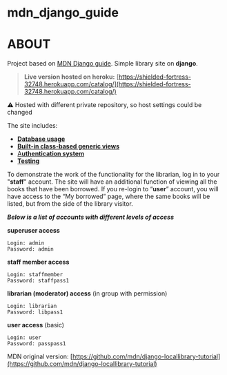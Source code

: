 # ****mdn_django_guide****

# ABOUT

Project based on [MDN Django guide](https://developer.mozilla.org/ru/docs/Learn/Server-side). Simple library site on **django**.

> **Live version hosted on heroku:**
[https://shielded-fortress-32748.herokuapp.com/catalog/](https://shielded-fortress-32748.herokuapp.com/catalog/)
> 

<aside>
⚠️ Hosted with different private repository, so host settings could be changed

</aside>

The site includes: 

- [**Database usage**](https://docs.djangoproject.com/en/4.0/topics/db/models/)
- **[Built-in class-based generic views](https://docs.djangoproject.com/en/4.0/topics/class-based-views/generic-display/)**
- [A**uthentication system**](https://docs.djangoproject.com/en/4.0/topics/auth/default/)
- **[Testing](https://docs.djangoproject.com/en/1.10/topics/testing/overview/)**

To demonstrate the work of the functionality for the librarian, log in to your "**staff**" account. The site will have an additional function of viewing all the books that have been borrowed.
If you re-login to “**user**” account, you will have access to the “My borrowed” page, where the same books will be listed, but from the side of the library visitor.

***Below is a list of accounts with different levels of access***

**superuser access**

```
Login: admin
Password: admin

```

**staff member access**

```
Login: staffmember
Password: staffpass1

```

**librarian (moderator) access** (in group with permission)

```
Login: librarian
Password: libpass1

```

**user access** (basic)

```
Login: user
Password: passpass1

```

MDN original version:
[https://github.com/mdn/django-locallibrary-tutorial](https://github.com/mdn/django-locallibrary-tutorial)
